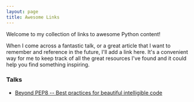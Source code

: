 ```yaml
---
layout: page
title: Awesome Links
---
```


Welcome to my collection of links to awesome Python content!

When I come across a fantastic talk, or a great article that I want to remember and reference in the future, I'll add a link here. It's a convenient way for me to keep track of all the great resources I've found and it could help you find something inspiring.

### Talks
* [Beyond PEP8 -- Best practices for beautiful intelligible code](https://www.youtube.com/watch?v=wf-BqAjZb8M)
